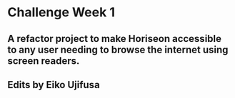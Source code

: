 # Challenge Week 1

## A refactor project to make Horiseon accessible to any user needing to browse the internet using screen readers. 

## Edits by Eiko Ujifusa
